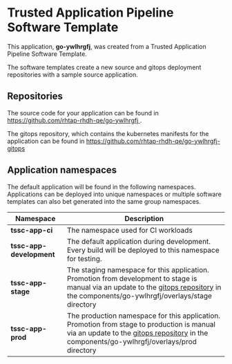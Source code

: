 # Trusted Application Pipeline Software Template

This application, **go-ywlhrgfj**, was created from a Trusted Application Pipeline Software Template.

The software templates create a new source and gitops deployment repositories with a sample source application. 

## Repositories

The source code for your application can be found in [https://github.com/rhtap-rhdh-qe/go-ywlhrgfj ](https://github.com/rhtap-rhdh-qe/go-ywlhrgfj ).
 
The gitops repository, which contains the kubernetes manifests for the application can be found in 
[https://github.com/rhtap-rhdh-qe/go-ywlhrgfj-gitops ](https://github.com/rhtap-rhdh-qe/go-ywlhrgfj-gitops ) 

## Application namespaces 

The default application will be found in the following namespaces. Applications can be deployed into unique namespaces or multiple software templates can also bet generated into the same group namespaces.  

|  Namespace   |  Description   |  
| -------- | -------- |
| **tssc-app-ci** | The namespace used for CI workloads |
| **tssc-app-development** | The default application during development. Every build will be deployed to this namespace for testing. |
| **tssc-app-stage** | The staging namespace for this application. Promotion from development to stage is manual via an update to the [gitops repository](https://github.com/rhtap-rhdh-qe/go-ywlhrgfj-gitops ) in the components/go-ywlhrgfj/overlays/stage directory |
| **tssc-app-prod** | The production namespace for this application. Promotion from stage to production is manual via an update to the [gitops repository](https://github.com/rhtap-rhdh-qe/go-ywlhrgfj-gitops ) in the components/go-ywlhrgfj/overlays/prod directory |